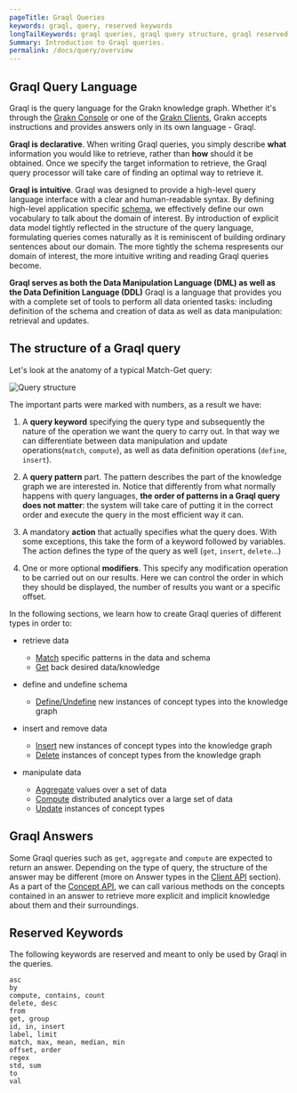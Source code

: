 ```yaml
---
pageTitle: Graql Queries
keywords: graql, query, reserved keywords
longTailKeywords: graql queries, graql query structure, graql reserved keywords
Summary: Introduction to Graql queries.
permalink: /docs/query/overview
---
```


## Graql Query Language

Graql is the query language for the Grakn knowledge graph. Whether it's through the [Grakn Console](/docs/running-grakn/console) or one of the [Grakn Clients](/docs/client-api/overview), 
Grakn accepts instructions and provides answers only in its own language - Graql.

**Graql is declarative**. 
When writing Graql queries, you simply describe __what__ information you would like to retrieve, rather than __how__ should it be obtained. 
Once we specify the target information to retrieve, the Graql query processor will take care of finding an optimal way to retrieve it.

**Graql is intuitive**. 
Graql was designed to provide a high-level query language interface with a clear and human-readable syntax. By defining high-level application specific [schema](/docs/schema/overview), 
we effectively define our own vocabulary to talk about the domain of interest. By introduction of explicit data model tightly reflected in the structure of the query language,
formulating queries comes naturally as it is reminiscent of building ordinary sentences about our domain. The more tightly the schema respresents our domain of interest, the more intuitive writing and reading Graql queries become.

**Graql serves as both the Data Manipulation Language (DML) as well as the Data Definition Language (DDL)**
Graql is a language that provides you with a complete set of tools to perform all data oriented tasks: including definition of the schema and creation of data as well as data manipulation: retrieval and updates. 


## The structure of a Graql query

Let's look at the anatomy of a typical Match-Get query:

![Query structure](/docs/images/query/query-structure.png)

The important parts were marked with numbers, as a result we have:

  1. A __query keyword__ specifying the query type and subsequently the nature of the operation we want the query to carry out. In that way we can differentiate between data manipulation and update operations(`match`, `compute`), 
  as well as data definition operations (`define`, `insert`).
  
  1. A __query pattern__ part. The pattern describes the part of the knowledge graph we are interested in.
  Notice that differently from what normally happens with query languages, **the order of patterns in a Graql query does not matter**: the system will take care of putting it in the correct order and execute 
  the query in the most efficient way it can.

  1. A mandatory __action__ that actually specifies what the query does. With some exceptions, this take the form of a keyword followed by variables. The action defines the type of the query as well (`get`, `insert`, `delete`...)
  
  1. One or more optional __modifiers__. This specify any modification operation to be carried out on our results. Here we can control the order in which they should be displayed, the number of results you want or a specific offset.

In the following sections, we learn how to create Graql queries of different types in order to:
- retrieve data
    * [Match](/docs/query/match-clause) specific patterns in the data and schema   
    * [Get](/docs/query/get-query) back desired data/knowledge

- define and undefine schema
    * [Define/Undefine](/docs/query/schema/concepts) new instances of concept types into the knowledge graph

- insert and remove data
    * [Insert](/docs/query/insert-query) new instances of concept types into the knowledge graph
    * [Delete](/docs/query/delete-query) instances of concept types from the knowledge graph

- manipulate data
    * [Aggregate](/docs/query/aggregate-query) values over a set of data
    * [Compute](/docs/query/compute-query) distributed analytics over a large set of data
    * [Update](/docs/query/update-query) instances of concept types

## Graql Answers
Some Graql queries such as `get`, `aggregate` and `compute` are expected to return an answer. Depending on the type of query, the structure of the answer may be different (more on Answer types in the [Client API](/docs/client-api/overview#investigating-answers) section). As a part of the [Concept API](/docs/concept-api/overview), we can call various methods on the concepts contained in an answer to retrieve more explicit and implicit knowledge about them and their surroundings.

## Reserved Keywords
The following keywords are reserved and meant to only be used by Graql in the queries.
<!-- test-ignore -->
```graql
asc
by
compute, contains, count
delete, desc
from
get, group
id, in, insert
label, limit
match, max, mean, median, min
offset, order
regex
std, sum
to
val
```